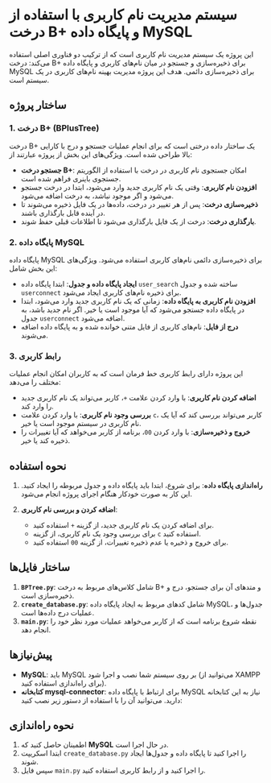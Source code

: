 # سیستم مدیریت نام کاربری با استفاده از درخت B+ و پایگاه داده MySQL

این پروژه یک سیستم مدیریت نام کاربری است که از ترکیب دو فناوری اصلی استفاده می‌کند: درخت B+ برای ذخیره‌سازی و جستجو در میان نام‌های کاربری و پایگاه داده MySQL برای ذخیره‌سازی دائمی. هدف این پروژه مدیریت بهینه نام‌های کاربری در یک سیستم است.

## ساختار پروژه

### 1. **درخت B+ (BPlusTree)**
درخت B+ یک ساختار داده درختی است که برای انجام عملیات جستجو و درج با کارایی بالا طراحی شده است. ویژگی‌های این بخش از پروژه عبارتند از:

- **جستجو درخت B+**: امکان جستجوی نام کاربری در درخت با استفاده از الگوریتم جستجوی باینری فراهم شده است.
- **افزودن نام کاربری**: وقتی یک نام کاربری جدید وارد می‌شود، ابتدا در درخت جستجو می‌شود و اگر موجود نباشد، به درخت اضافه می‌شود.
- **ذخیره‌سازی درخت**: پس از هر تغییر در درخت، داده‌ها در یک فایل ذخیره می‌شوند تا در آینده قابل بارگذاری باشند.
- **بارگذاری درخت**: درخت از یک فایل بارگذاری می‌شود تا اطلاعات قبلی حفظ شوند.

### 2. **پایگاه داده MySQL**
پایگاه داده MySQL برای ذخیره‌سازی دائمی نام‌های کاربری استفاده می‌شود. ویژگی‌های این بخش شامل:

- **ایجاد پایگاه داده و جدول**: ابتدا پایگاه داده `user_search` ساخته شده و جدول `userconnect` برای ذخیره نام‌های کاربری ایجاد می‌شود.
- **افزودن نام کاربری به پایگاه داده**: زمانی که یک نام کاربری جدید وارد می‌شود، ابتدا در پایگاه داده جستجو می‌شود که آیا موجود است یا خیر. اگر نام جدید باشد، به جدول `userconnect` اضافه می‌شود.
- **درج از فایل**: نام‌های کاربری از فایل متنی خوانده شده و به پایگاه داده اضافه می‌شوند.

### 3. **رابط کاربری**
این پروژه دارای رابط کاربری خط فرمان است که به کاربران امکان انجام عملیات مختلف را می‌دهد:

- **اضافه کردن نام کاربری**: با وارد کردن علامت `+`، کاربر می‌تواند یک نام کاربری جدید را وارد کند.
- **بررسی وجود نام کاربری**: با وارد کردن علامت `c`، کاربر می‌تواند بررسی کند که آیا یک نام کاربری در سیستم موجود است یا خیر.
- **خروج و ذخیره‌سازی**: با وارد کردن `00`، برنامه از کاربر می‌خواهد که آیا تغییرات را ذخیره کند یا خیر.

## نحوه استفاده

1. **راه‌اندازی پایگاه داده**:
   برای شروع، ابتدا باید پایگاه داده و جدول مربوطه را ایجاد کنید. این کار به صورت خودکار هنگام اجرای پروژه انجام می‌شود.
   
2. **اضافه کردن و بررسی نام کاربری**:
   - برای اضافه کردن یک نام کاربری جدید، از گزینه `+` استفاده کنید.
   - برای بررسی وجود یک نام کاربری، از گزینه `c` استفاده کنید.
   - برای خروج و ذخیره یا عدم ذخیره تغییرات، از گزینه `00` استفاده کنید.

## ساختار فایل‌ها

1. **`BPTree.py`**: شامل کلاس‌های مربوط به درخت B+ و متدهای آن برای جستجو، درج و ذخیره‌سازی است.
2. **`create_database.py`**: شامل کدهای مربوط به ایجاد پایگاه داده MySQL، جدول‌ها و عملیات درج داده‌ها است.
3. **`main.py`**: نقطه شروع برنامه است که از کاربر می‌خواهد عملیات مورد نظر خود را انجام دهد.

## پیش‌نیازها

- **MySQL**: باید MySQL بر روی سیستم شما نصب و اجرا شود (می‌توانید از XAMPP برای راه‌اندازی استفاده کنید).
- **کتابخانه mysql-connector**: برای ارتباط با پایگاه داده MySQL نیاز به این کتابخانه دارید. می‌توانید آن را با استفاده از دستور زیر نصب کنید:
  

## نحوه راه‌اندازی

1. اطمینان حاصل کنید که **MySQL** در حال اجرا است.
2. ابتدا اسکریپت `create_database.py` را اجرا کنید تا پایگاه داده و جدول‌ها ایجاد شوند.
3. سپس فایل `main.py` را اجرا کنید و از رابط کاربری استفاده کنید.
